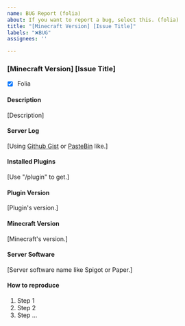 ```yaml
---
name: BUG Report (folia)
about: If you want to report a bug, select this. (folia)
title: "[Minecraft Version] [Issue Title]"
labels: "❌BUG"
assignees: ''

---
```


### [Minecraft Version] [Issue Title]

- [x] Folia

#### Description

[Description]

#### Server Log

[Using [Github Gist](https://gist.github.com/) or [PasteBin](https://pastebin.com/) like.]

#### Installed Plugins
[Use "/plugin" to get.]

#### Plugin Version
[Plugin's version.]

#### Minecraft Version
[Minecraft's version.]

#### Server Software
[Server software name like Spigot or Paper.]

#### How to reproduce
1. Step 1
1. Step 2
1. Step ...
